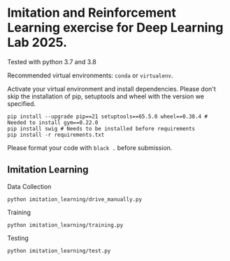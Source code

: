 # Imitation and Reinforcement Learning exercise for Deep Learning Lab 2025. 
Tested with python 3.7 and 3.8

Recommended virtual environments: `conda` or `virtualenv`.

Activate your virtual environment and install dependencies. Please don't skip the installation of pip, setuptools and wheel with the version we specified.
```[bash]
pip install --upgrade pip==21 setuptools==65.5.0 wheel==0.38.4 # Needed to install gym==0.22.0
pip install swig # Needs to be installed before requirements
pip install -r requirements.txt
```

Please format your code with `black .` before submission.

## Imitation Learning
Data Collection
```[bash]
python imitation_learning/drive_manually.py
```

Training
```[bash]
python imitation_learning/training.py
```

Testing
```[bash]
python imitation_learning/test.py
```
